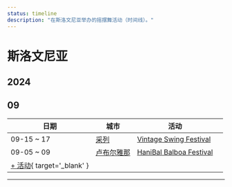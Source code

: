 ```yaml
---
status: timeline
description: "在斯洛文尼亚举办的摇摆舞活动（时间线）。"
---
```


# 斯洛文尼亚

## 2024

## 09

| 日期 | 城市 | 活动 | |
| --- | --- | --- | --- |
| 09-15 ~ 17 | [采列](by_city.md#celje) | [Vintage Swing Festival](vintage-swing-festival-2024.md) |  |
| 09-05 ~ 09 | [卢布尔雅那](by_city.md#ljubljana) | [HaniBal Balboa Festival](haniBal-balboa-festival-2024.md) |  |
| [+ 活动](https://github.com/swingdance/events/issues/new?assignees=&labels=add+event&projects=&template=02-add_entity.yml&title=%5B2024%2Fsi%5D%20%3CName%3E&region=si&province=&city=&org_id=&date_starts=2024-09-&date_ends=2024-09-){ target='_blank' }

---

